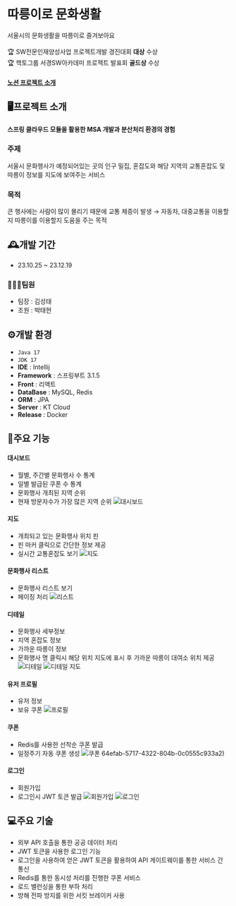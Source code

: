 # 따릉이로 문화생활
서울시의 문화생활을 따릉이로 즐겨보아요 <br><br>
🏆 SW전문인재양성사업 프로젝트개발 경진대회 **대상** 수상<br>
🏆 헥토그룹 서경SW아카데미 프로젝트 발표회 **골드상** 수상<br>
#### <a href="https://sw-sth.notion.site/898e9ed7b37e4d4e8170a86defd68769">노션 프로젝트 소개</a>

## 🖥️프로젝트 소개
#### 스프링 클라우드 모듈을 활용한 MSA 개발과 분산처리 환경의 경험

### 주제
서울시 문화행사가 예정되어있는 곳의 인구 밀집, 혼잡도와 해당 지역의 교통혼잡도 및 따릉이 정보를 지도에 보여주는 서비스

### 목적
큰 행사에는 사람이 많이 몰리기 때문에 교통 체증이 발생 → 자동차, 대중교통을 이용할지 따릉이를 이용할지 도움을 주는 목적

## 🕰️개발 기간
- 23.10.25 ~ 23.12.19

### 🧑‍🤝‍🧑팀원
- 팀장 : 김성태
- 조원 : 박태현

## ⚙️개발 환경
- `Java 17` 
- `JDK 17` 
- **IDE** : Intellij 
- **Framework** : 스프링부트 3.1.5 
- **Front** : 리액트
- **DataBase** : MySQL, Redis
- **ORM** : JPA
- **Server** : KT Cloud
- **Release** : Docker

## 📌주요 기능
#### 대시보드
- 월별, 주간별 문화행사 수 통계
- 일별 발급된 쿠폰 수 통계
- 문화행사 개최된 지역 순위
- 현재 방문자수가 가장 많은 지역 순위
![대시보드](https://github.com/kariseio/MSA_CultureWithSBike/assets/39698079/923d473b-f137-4716-9804-758e640ddedf)

#### 지도
- 개최되고 있는 문화행사 위치 핀
- 핀 마커 클릭으로 간단한 정보 제공
- 실시간 교통혼잡도 보기
![지도](https://github.com/kariseio/MSA_CultureWithSBike/assets/39698079/720c5076-ef84-46f6-aac0-cad0afecf86b)
#### 문화행사 리스트
- 문화행사 리스트 보기
- 페이징 처리
![리스트](https://github.com/kariseio/MSA_CultureWithSBike/assets/39698079/7c8a54e6-2770-42f6-880d-fb3164a611f3)
#### 디테일
- 문화행사 세부정보
- 지역 혼잡도 정보
- 가까운 따릉이 정보
- 문화행사 명 클릭시 해당 위치 지도에 표시 후 가까운 따릉이 대여소 위치 제공
![디테일](https://github.com/kariseio/MSA_CultureWithSBike/assets/39698079/978ea2d3-251c-4a54-b778-631bab7be144)
![디테일 지도](https://github.com/kariseio/MSA_CultureWithSBike/assets/39698079/7185ef78-eca5-4630-ac7c-eef01145fd3c)
#### 유저 프로필
- 유저 정보
- 보유 쿠폰
![프로필](https://github.com/kariseio/MSA_CultureWithSBike/assets/39698079/178b8981-119f-44e9-97dd-6cf83b6be06d)
#### 쿠폰
- Redis를 사용한 선착순 쿠폰 발급
- 일정주기 자동 쿠폰 생성
![쿠폰](https://github.com/kariseio/MSA_CultureWithSBike/assets/39698079/7e86381a-14d9-4999-9f7b-ba5c8040f7a2)
64efab-5717-4322-804b-0c0555c933a2)
#### 로그인
- 회원가입
- 로그인시 JWT 토큰 발급
![회원가입](https://github.com/kariseio/MSA_CultureWithSBike/assets/39698079/22ae4702-3945-4bed-b5fb-3f328131595c)
![로그인](https://github.com/kariseio/MSA_CultureWithSBike/assets/39698079/12fb1396-0809-4064-88ee-5949e6a6b545)

## 💻주요 기술
- 외부 API 호출을 통한 공공 데이터 처리 
- JWT 토큰을 사용한 로그인 기능 
- 로그인을 사용하여 얻은 JWT 토큰을 활용하여 API 게이트웨이를 통한 서비스 간 통신
- Redis를 통한 동시성 처리를 진행한 쿠폰 서비스
- 로드 밸런싱을 통한 부하 처리
- 방해 전파 방지를 위한 서킷 브레이커 사용
